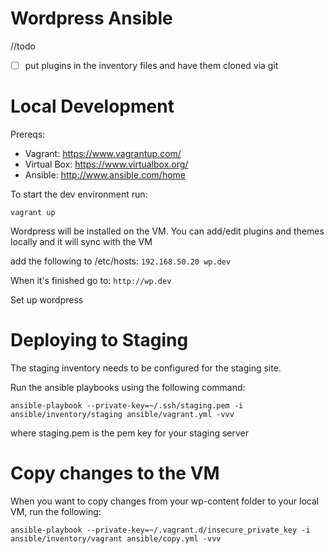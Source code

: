 Wordpress Ansible
===========
//todo
- [ ] put plugins in the inventory files and have them cloned via git


Local Development
=================

Prereqs:
- Vagrant: https://www.vagrantup.com/
- Virtual Box: https://www.virtualbox.org/
- Ansible: http://www.ansible.com/home

To start the dev environment run:

```` vagrant up ````

Wordpress will be installed on the VM. You can add/edit plugins and themes locally and it will sync with the VM

add the following to /etc/hosts:
`192.168.50.20 wp.dev`

When it's finished go to:
`http://wp.dev`

Set up wordpress



Deploying to Staging
====================

The staging inventory needs to be configured for the staging site.

Run the ansible playbooks using the following command:

`ansible-playbook --private-key=~/.ssh/staging.pem -i ansible/inventory/staging ansible/vagrant.yml -vvv`

where staging.pem is the pem key for your staging server


Copy changes to the VM
======================

When you want to copy changes from your wp-content folder to your local VM, run the following:

`ansible-playbook --private-key=~/.vagrant.d/insecure_private_key -i ansible/inventory/vagrant ansible/copy.yml -vvv`
